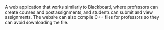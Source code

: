 A web application that works similarly to Blackboard, where professors can create courses and post assignments, and students can submit and view assignments. The website can also compile C++ files for professors so they can avoid downloading the file.
